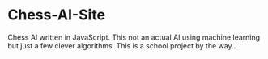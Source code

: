 # Chess-AI-Site
Chess AI written in JavaScript. This not an actual AI using machine learning but just a few clever algorithms. This is a school project by the way..
